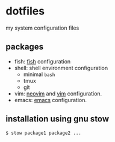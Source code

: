 # dotfiles
my system configuration files

## packages
- fish: [fish](https://fishshell.com) configuration
- shell: shell environment configuration
  - minimal `bash`
  - tmux
  - git
- vim: [neovim](https://github.com/neovim/neovim) and [vim](https://github.com/vim/vim) configuration.
- emacs: [emacs](https://www.gnu.org/software/emacs/) configuration.

## installation using gnu stow
```console
$ stow package1 package2 ...
```
